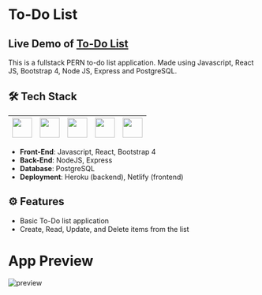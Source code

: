 # To-Do List

## Live Demo of [To-Do List](https://chatvault.netlify.app/)

This is a fullstack PERN to-do list application. Made using Javascript, React JS, Bootstrap 4, Node JS, Express and PostgreSQL. <br />

## 🛠 Tech Stack

| <img src="https://cdn.jsdelivr.net/npm/simple-icons@v4/icons/javascript.svg" width="40"> | <img src="https://cdn.jsdelivr.net/npm/simple-icons@v4/icons/react.svg" width="40"> | <img src="https://cdn.jsdelivr.net/npm/simple-icons@4.25.0/icons/node-dot-js.svg" width="40"> | <img src="https://cdn.jsdelivr.net/npm/simple-icons@v4/icons/express.svg" width="40"> | <img src="https://cdn.jsdelivr.net/npm/simple-icons@v4/icons/postgresql.svg" width="40"> |
| :--------------------------------------------------------------------------------------: | :---------------------------------------------------------------------------------: | :-------------------------------------------------------------------------------------------: | ------------------------------------------------------------------------------------- | ---------------------------------------------------------------------------------------- |

- **Front-End**: Javascript, React, Bootstrap 4 </br>
- **Back-End**: NodeJS, Express </br>
- **Database**: PostgreSQL </br>
- **Deployment**: Heroku (backend), Netlify (frontend)

## ⚙️ Features

- Basic To-Do list application
- Create, Read, Update, and Delete items from the list

# App Preview

![preview]()
